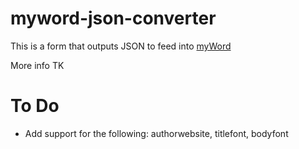 # myword-json-converter
This is a form that outputs JSON to feed into [myWord](https://github.com/scripting/myWord)

More info TK

To Do
=====

* Add support for the following: authorwebsite, titlefont, bodyfont
